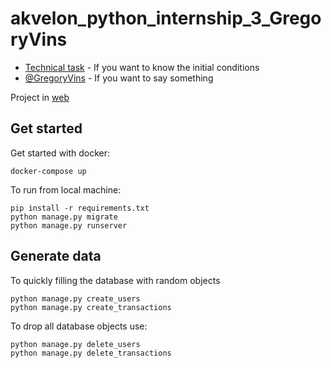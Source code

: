 # akvelon_python_internship_3_GregoryVins

- [Technical task](https://docs.google.com/document/d/1rQhDZzebDDJ6c-__P8LkUH0HvwT0qCXyDUbqks7DJlg/edit?usp=sharing) - If you want to know the initial conditions
- [@GregoryVins](https://t.me/GregoryVins) - If you want to say something

Project in [web](https://gregoryvins.pythonanywhere.com/api/doc/)


Get started
-----------
Get started with docker:
```
docker-compose up
```

To run from local machine:
```
pip install -r requirements.txt
python manage.py migrate
python manage.py runserver
```

Generate data
-------------
To quickly filling the database with random objects
```
python manage.py create_users
python manage.py create_transactions
```
To drop all database objects use:
```
python manage.py delete_users
python manage.py delete_transactions
```